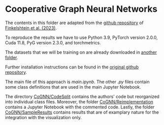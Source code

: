 # Cooperative Graph Neural Networks

The contents in this folder are adapted from the [github repository](https://github.com/benfinkelshtein/CoGNN/tree/main) of [Finkelshtein et al. (2023)](https://doi.org/10.48550/arXiv.2310.01267).

To reproduce the results we have to use Python 3.9, PyTorch version 2.0.0, Cuda 11.8, PyG version 2.3.0, and torchmetrics.

The datasets that we will be training on are already downloaded in [another folder](https://github.com/TobiasErbacher/gdl/tree/main/replication/data).

Further installation instructions can be found in the [original github repository](https://github.com/benfinkelshtein/CoGNN/tree/main).

The main file of this approach is _main.ipynb_. The other _.py_ files contain some class definitions that are used in the main Jupyter Notebook.

The directory [CoGNN/CodeSplit](https://github.com/TobiasErbacher/gdl/tree/main/Tobias/CoGNN/CodeSplit) contains the authors' code but reorganized into individual class files. Moreover, the folder [CoGNN/Reimplementation](https://github.com/TobiasErbacher/gdl/tree/main/Tobias/CoGNN/Reimplementation) contains a Jupyter Notebook with the commented code. Lastly, the folder [CoGNN/SampleResults](https://github.com/TobiasErbacher/gdl/tree/main/Tobias/CoGNN/SampleResults) contains results that are of examplary nature for the integration with the visualization only.